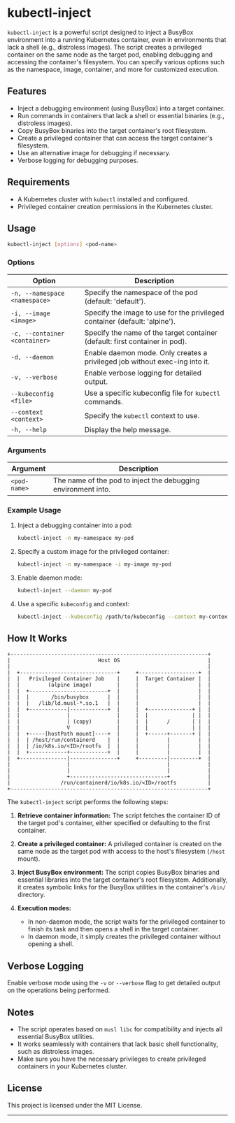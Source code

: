 # kubectl-inject

`kubectl-inject` is a powerful script designed to inject a BusyBox environment into a running Kubernetes container, even in environments that lack a shell (e.g., distroless images). The script creates a privileged container on the same node as the target pod, enabling debugging and accessing the container's filesystem. You can specify various options such as the namespace, image, container, and more for customized execution.

## Features
- Inject a debugging environment (using BusyBox) into a target container.
- Run commands in containers that lack a shell or essential binaries (e.g., distroless images).
- Copy BusyBox binaries into the target container's root filesystem.
- Create a privileged container that can access the target container's filesystem.
- Use an alternative image for debugging if necessary.
- Verbose logging for debugging purposes.

## Requirements
- A Kubernetes cluster with `kubectl` installed and configured.
- Privileged container creation permissions in the Kubernetes cluster.

## Usage

```bash
kubectl-inject [options] <pod-name>
```

### Options
| Option                      | Description                                                                 |
|------------------------------|-----------------------------------------------------------------------------|
| `-n, --namespace <namespace>` | Specify the namespace of the pod (default: 'default').                      |
| `-i, --image <image>`         | Specify the image to use for the privileged container (default: 'alpine').  |
| `-c, --container <container>` | Specify the name of the target container (default: first container in pod).  |
| `-d, --daemon`                | Enable daemon mode. Only creates a privileged job without exec-ing into it. |
| `-v, --verbose`               | Enable verbose logging for detailed output.                                 |
| `--kubeconfig <file>`         | Use a specific kubeconfig file for `kubectl` commands.                      |
| `--context <context>`         | Specify the `kubectl` context to use.                                       |
| `-h, --help`                  | Display the help message.                                                   |

### Arguments
| Argument   | Description                                                |
|------------|------------------------------------------------------------|
| `<pod-name>` | The name of the pod to inject the debugging environment into. |

### Example Usage

1. Inject a debugging container into a pod:
   ```bash
   kubectl-inject -n my-namespace my-pod
   ```

2. Specify a custom image for the privileged container:
   ```bash
   kubectl-inject -n my-namespace -i my-image my-pod
   ```

3. Enable daemon mode:
   ```bash
   kubectl-inject --daemon my-pod
   ```

4. Use a specific `kubeconfig` and context:
   ```bash
   kubectl-inject --kubeconfig /path/to/kubeconfig --context my-context my-pod
   ```

## How It Works
```
+---------------------------------------------------------------+
|                            Host OS                            |
|                                                               |
|  +-------------------------------+     +-------------------+  |
|  |   Privileged Container Job    |     |  Target Container |  |
|  |         (alpine image)        |     |                   |  |
|  |  +-------------------------+  |     |                   |  |
|  |  |       /bin/busybox      |  |     |                   |  |
|  |  |   /lib/ld.musl-*.so.1   |  |     |                   |  |
|  |  +------------|------------+  |     |  +--------------+ |  |
|  |               |               |     |  |              | |  |
|  |               | (copy)        |     |  |      /       | |  |
|  |               V               |     |  |              | |  |
|  |  +-----[hostPath mount]----+  |     |  +------+-------+ |  |
|  |  | /host/run/containerd    |  |     |         |         |  |
|  |  | /io/k8s.io/<ID>/rootfs  |  |     |         |         |  |
|  |  +------------+------------+  |     |         |         |  |
|  +---------------|---------------+     +---------|---------+  |
|                  |                               |            |
|                  |                               |            |
|                  +-------------------------------+            |
|                /run/containerd/io/k8s.io/<ID>/rootfs          |
+---------------------------------------------------------------+

```
The `kubectl-inject` script performs the following steps:

1. **Retrieve container information:** 
   The script fetches the container ID of the target pod's container, either specified or defaulting to the first container.

2. **Create a privileged container:** 
   A privileged container is created on the same node as the target pod with access to the host's filesystem (`/host` mount).

3. **Inject BusyBox environment:**
   The script copies BusyBox binaries and essential libraries into the target container's root filesystem. Additionally, it creates symbolic links for the BusyBox utilities in the container's `/bin/` directory.

4. **Execution modes:**
   - In non-daemon mode, the script waits for the privileged container to finish its task and then opens a shell in the target container.
   - In daemon mode, it simply creates the privileged container without opening a shell.

## Verbose Logging

Enable verbose mode using the `-v` or `--verbose` flag to get detailed output on the operations being performed.

## Notes

- The script operates based on `musl libc` for compatibility and injects all essential BusyBox utilities.
- It works seamlessly with containers that lack basic shell functionality, such as distroless images.
- Make sure you have the necessary privileges to create privileged containers in your Kubernetes cluster.

## License

This project is licensed under the MIT License.

--- 

